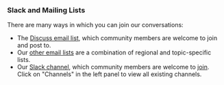 ### Slack and Mailing Lists

There are many ways in which you can join our conversations:

- The [Discuss email list](http://carpentries.topicbox.com/groups/discuss), which community members are welcome to join and post to.
- Our [other email lists](https://carpentries.org/community/#mailing-lists) are a combination of regional and topic-specific lists.
- Our [Slack channel](https://swcarpentry.slack.com/messages/C8H5LN44V/details/), which community members are welcome to [join](https://swc-slack-invite.herokuapp.com/).  Click on "Channels" in the left panel to view all existing channels.
